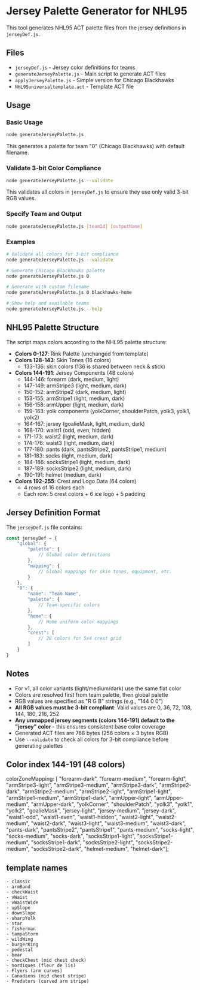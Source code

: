 # Jersey Palette Generator for NHL95

This tool generates NHL95 ACT palette files from the jersey definitions in `jerseyDef.js`.

## Files

- `jerseyDef.js` - Jersey color definitions for teams
- `generateJerseyPalette.js` - Main script to generate ACT files
- `applyJerseyPalette.js` - Simple version for Chicago Blackhawks
- `NHL95universaltemplate.act` - Template ACT file

## Usage

### Basic Usage
```bash
node generateJerseyPalette.js
```
This generates a palette for team "0" (Chicago Blackhawks) with default filename.

### Validate 3-bit Color Compliance
```bash
node generateJerseyPalette.js --validate
```
This validates all colors in `jerseyDef.js` to ensure they use only valid 3-bit RGB values.

### Specify Team and Output
```bash
node generateJerseyPalette.js [teamId] [outputName]
```

### Examples
```bash
# Validate all colors for 3-bit compliance
node generateJerseyPalette.js --validate

# Generate Chicago Blackhawks palette
node generateJerseyPalette.js 0

# Generate with custom filename
node generateJerseyPalette.js 0 blackhawks-home

# Show help and available teams
node generateJerseyPalette.js --help
```

## NHL95 Palette Structure

The script maps colors according to the NHL95 palette structure:

- **Colors 0-127**: Rink Palette (unchanged from template)
- **Colors 128-143**: Skin Tones (16 colors)
  - 133-136: skin colors (136 is shared between neck & stick)
- **Colors 144-191**: Jersey Components (48 colors)
  - 144-146: forearm (dark, medium, light)
  - 147-149: armStripe3 (light, medium, dark)
  - 150-152: armStripe2 (dark, medium, light)
  - 153-155: armStripe1 (light, medium, dark)
  - 156-158: armUpper (light, medium, dark)
  - 159-163: yolk components (yolkCorner, shoulderPatch, yolk3, yolk1, yolk2)
  - 164-167: jersey (goalieMask, light, medium, dark)
  - 168-170: waist1 (odd, even, hidden)
  - 171-173: waist2 (light, medium, dark)
  - 174-176: waist3 (light, medium, dark)
  - 177-180: pants (dark, pantsStripe2, pantsStripe1, medium)
  - 181-183: socks (light, medium, dark)
  - 184-186: socksStripe1 (light, medium, dark)
  - 187-189: socksStripe2 (light, medium, dark)
  - 190-191: helmet (medium, dark)
- **Colors 192-255**: Crest and Logo Data (64 colors)
  - 4 rows of 16 colors each
  - Each row: 5 crest colors + 6 ice logo + 5 padding

## Jersey Definition Format

The `jerseyDef.js` file contains:

```javascript
const jerseyDef = {
    "global": {
        "palette": {
            // Global color definitions
        },
        "mapping": {
            // Global mappings for skin tones, equipment, etc.
        }
    },
    "0": {
        "name": "Team Name",
        "palette": {
            // Team-specific colors
        },
        "home": {
            // Home uniform color mappings
        },
        "crest": [
            // 20 colors for 5x4 crest grid
        ]
    }
}
```

## Notes

- For v1, all color variants (light/medium/dark) use the same flat color
- Colors are resolved first from team palette, then global palette
- RGB values are specified as "R G B" strings (e.g., "144 0 0")
- **All RGB values must be 3-bit compliant**: Valid values are 0, 36, 72, 108, 144, 180, 216, 252
- **Any unmapped jersey segments (colors 144-191) default to the "jersey" color** - this ensures consistent base color coverage
- Generated ACT files are 768 bytes (256 colors × 3 bytes RGB)
- Use `--validate` to check all colors for 3-bit compliance before generating palettes

## Color index 144-191 (48 colors)
colorZoneMapping: [
    "forearm-dark", "forearm-medium", "forearm-light",
    "armStripe3-light", "armStripe3-medium", "armStripe3-dark",
    "armStripe2-dark", "armStripe2-medium", "armStripe2-light",
    "armStripe1-light", "armStripe1-medium", "armStripe1-dark",
    "armUpper-light", "armUpper-medium", "armUpper-dark",
    "yolkCorner", "shoulderPatch", "yolk3", "yolk1", "yolk2",
    "goalieMask", "jersey-light", "jersey-medium", "jersey-dark",
    "waist1-odd", "waist1-even", "waist1-hidden",
    "waist2-light", "waist2-medium", "waist2-dark",
    "waist3-light", "waist3-medium", "waist3-dark",
    "pants-dark", "pantsStripe2", "pantsStripe1", "pants-medium",
    "socks-light", "socks-medium", "socks-dark",
    "socksStripe1-light", "socksStripe1-medium", "socksStripe1-dark",
    "socksStripe2-light", "socksStripe2-medium", "socksStripe2-dark",
    "helmet-medium", "helmet-dark"];

## template names
    - classic
    - armBand
    - checkWaist
    - vWaist
    - vWaistWide
    - upSlope
    - downSlope
    - sharpYolk
    - star
    - fisherman
    - tampaStorm
    - wildWing
    - burgerKing
    - pedestal
    - bear
    - checkChest (mid chest check)
    - nordiques (fleur de lis)
    - Flyers (arm curves)
    - Canadiens (mid chest stripe)
    - Predators (curved arm stripe)